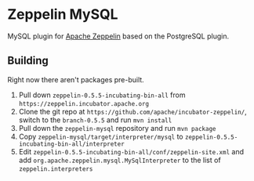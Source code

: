 # Zeppelin MySQL

MySQL plugin for [Apache Zeppelin](https://zeppelin.incubator.apache.org) based on the PostgreSQL plugin.

## Building

Right now there aren't packages pre-built.

1. Pull down `zeppelin-0.5.5-incubating-bin-all` from `https://zeppelin.incubator.apache.org`
2. Clone the git repo at `https://github.com/apache/incubator-zeppelin/`, switch to the `branch-0.5.5` and run `mvn install`
3. Pull down the `zeppelin-mysql` repository and run `mvn package`
4. Copy `zeppelin-mysql/target/interpreter/mysql` to `zeppelin-0.5.5-incubating-bin-all/interpreter`
5. Edit `zeppelin-0.5.5-incubating-bin-all/conf/zeppelin-site.xml` and add `org.apache.zeppelin.mysql.MySqlInterpreter` to the list of `zeppelin.interpreters`

